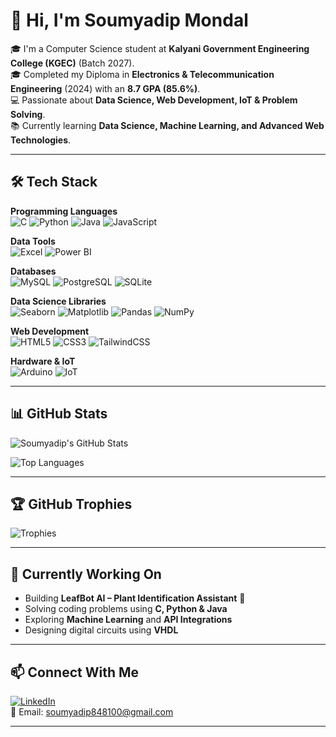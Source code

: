 # 👋 Hi, I'm Soumyadip Mondal

🎓 I'm a Computer Science student at **Kalyani Government Engineering College (KGEC)** (Batch 2027).  
🎓 Completed my Diploma in **Electronics & Telecommunication Engineering** (2024) with an **8.7 GPA (85.6%)**.  
💻 Passionate about **Data Science, Web Development, IoT & Problem Solving**.  
📚 Currently learning **Data Science, Machine Learning, and Advanced Web Technologies**.

---

## 🛠️ Tech Stack

**Programming Languages**  
![C](https://img.shields.io/badge/C-00599C?style=flat&logo=c&logoColor=white)
![Python](https://img.shields.io/badge/Python-3776AB?style=flat&logo=python&logoColor=white)
![Java](https://img.shields.io/badge/Java-007396?style=flat&logo=openjdk&logoColor=white)
![JavaScript](https://img.shields.io/badge/JavaScript-F7DF1E?style=flat&logo=javascript&logoColor=black)

**Data Tools**  
![Excel](https://img.shields.io/badge/Excel-217346?style=flat&logo=microsoft-excel&logoColor=white)
![Power BI](https://img.shields.io/badge/Power_BI-F2C811?style=flat&logo=power-bi&logoColor=black)

**Databases**  
![MySQL](https://img.shields.io/badge/MySQL-4479A1?style=flat&logo=mysql&logoColor=white)
![PostgreSQL](https://img.shields.io/badge/PostgreSQL-336791?style=flat&logo=postgresql&logoColor=white)
![SQLite](https://img.shields.io/badge/SQLite-003B57?style=flat&logo=sqlite&logoColor=white)

**Data Science Libraries**  
![Seaborn](https://img.shields.io/badge/Seaborn-4EABD1?style=flat&logo=python&logoColor=white)
![Matplotlib](https://img.shields.io/badge/Matplotlib-11557C?style=flat&logo=python&logoColor=white)
![Pandas](https://img.shields.io/badge/Pandas-150458?style=flat&logo=pandas&logoColor=white)
![NumPy](https://img.shields.io/badge/NumPy-013243?style=flat&logo=numpy&logoColor=white)

**Web Development**  
![HTML5](https://img.shields.io/badge/HTML5-E34F26?style=flat&logo=html5&logoColor=white)
![CSS3](https://img.shields.io/badge/CSS3-1572B6?style=flat&logo=css3&logoColor=white)
![TailwindCSS](https://img.shields.io/badge/Tailwind_CSS-38B2AC?style=flat&logo=tailwind-css&logoColor=white)

**Hardware & IoT**  
![Arduino](https://img.shields.io/badge/Arduino-00979D?style=flat&logo=arduino&logoColor=white)
![IoT](https://img.shields.io/badge/IoT-FF6F00?style=flat&logo=internet-of-things&logoColor=white)

---

## 📊 GitHub Stats

![Soumyadip's GitHub Stats](https://github-readme-stats.vercel.app/api?username=Soumyadip-Mondal&show_icons=true&theme=radical&hide_border=true&count_private=true)

![Top Languages](https://github-readme-stats.vercel.app/api/top-langs/?username=Soumyadip-Mondal&layout=compact&theme=radical&hide_border=true)

---

## 🏆 GitHub Trophies

![Trophies](https://github-profile-trophy.vercel.app/?username=Soumyadip-Mondal&theme=onedark&no-frame=true&margin-w=10&margin-h=10)

---

## 🌱 Currently Working On
- Building **LeafBot AI – Plant Identification Assistant** 🌱  
- Solving coding problems using **C, Python & Java**  
- Exploring **Machine Learning** and **API Integrations**  
- Designing digital circuits using **VHDL**

---

## 📫 Connect With Me
[![LinkedIn](https://img.shields.io/badge/LinkedIn-blue?style=flat&logo=linkedin&logoColor=white)](https://www.linkedin.com/in/soumyadip-mondal)  
📧 Email: [soumyadip848100@gmail.com](mailto:soumyadip848100@gmail.com)

---
